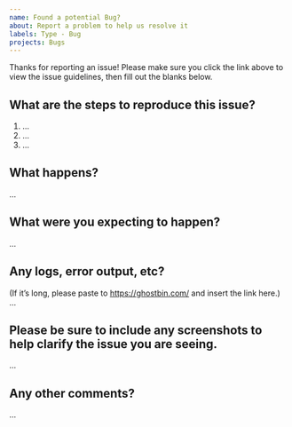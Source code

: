 ```yaml
---
name: Found a potential Bug?
about: Report a problem to help us resolve it
labels: Type - Bug
projects: Bugs
---
```


Thanks for reporting an issue! Please make sure you click the link above to view the issue guidelines, then fill out the blanks below.

What are the steps to reproduce this issue?
-------------------------------------------
1. …
2. …
3. …

What happens?
-------------------------------------------
…

What were you expecting to happen?
-------------------------------------------
…

Any logs, error output, etc?
-------------------------------------------
(If it’s long, please paste to https://ghostbin.com/ and insert the link here.)
…

Please be sure to include any screenshots to help clarify the issue you are seeing.
-------------------------------------------
…

Any other comments?
-------------------------------------------
…
